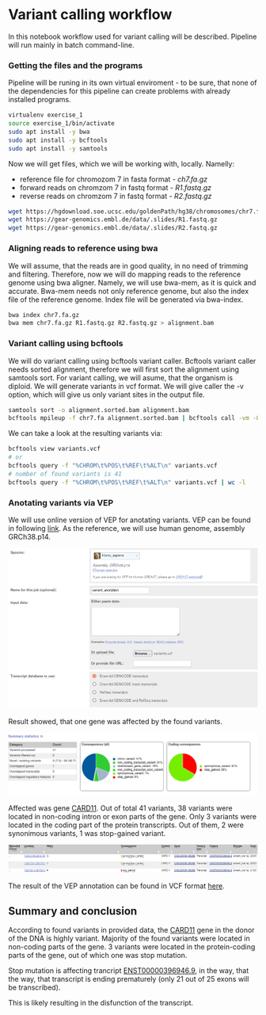 # Variant calling workflow

In this notebook workflow used for variant calling will be described. Pipeline will run mainly in batch 
command-line.

### Getting the files and the programs
Pipeline will be runing in its own virtual enviroment - to be sure, that none of the dependencies 
for this pipeline can create problems with already installed programs.
```bash
virtualenv exercise_1
source exercise_1/bin/activate
sudo apt install -y bwa
sudo apt install -y bcftools
sudo apt install -y samtools
```
Now we will get files, which we will be working with, locally. Namelly:
- reference file for chromozom 7 in fasta format - *ch7.fa.gz*
- forward reads on chromzom 7 in fastq format - *R1.fastq.gz*
- reverse reads on chromzom 7 in fastq format - *R2.fastq.gz*

```bash
wget https://hgdownload.soe.ucsc.edu/goldenPath/hg38/chromosomes/chr7.fa.gz
wget https://gear-genomics.embl.de/data/.slides/R1.fastq.gz
wget https://gear-genomics.embl.de/data/.slides/R2.fastq.gz
```

### Aligning reads to reference using bwa
We will assume, that the reads are in good quality, in no need of trimming and filtering.
Therefore, now we will do mapping reads to the reference genome using bwa aligner.
Namely, we will use bwa-mem, as it is quick and accurate.
Bwa-mem needs not only reference genome, but also the index file of the reference genome.
Index file will be generated via bwa-index.

```bash
bwa index chr7.fa.gz
bwa mem chr7.fa.gz R1.fastq.gz R2.fastq.gz > alignment.bam
```
### Variant calling using bcftools
We will do variant calling using bcftools variant caller.
Bcftools variant caller needs sorted alignment, therefore we will first sort the alignment using samtools sort.
For variant calling, we will asume, that the organism is diploid. We will generate variants in vcf format.
We will give caller the -v option, which will give us only variant sites in the output file.

```bash
samtools sort -o alignment.sorted.bam alignment.bam 
bcftools mpileup -f chr7.fa alignment.sorted.bam | bcftools call -vm -Ov -o variants.vcf

```
We can take a look at the resulting variants via:
```bash
bcftools view variants.vcf
# or
bcftools query -f "%CHROM\t%POS\t%REF\t%ALT\n" variants.vcf
# number of found variants is 41
bcftools query -f "%CHROM\t%POS\t%REF\t%ALT\n" variants.vcf | wc -l

```
### Anotating variants via VEP
We will use online version of VEP for anotating variants.
VEP can be found in following [link](https://www.ensembl.org/Tools/VEP).
As the reference, we will use human genome, assembly GRCh38.p14.


![image1](./images/image1.png)


Result showed, that one gene was affected by the found variants.


![image2](./images/image2.png)

Affected was gene [CARD11](https://www.ensembl.org/Homo_sapiens/Gene/Summary?db=core;g=ENSG00000198286;r=7:2906142-3044228;tl=B5j5OQNfJqj0ZkRK-10087084). Out of total 41 variants, 38 variants were located in non-coding intron or exon parts of the gene. Only 3 variants were located in the coding part of the protein transcripts. Out of them, 2 were synonimous variants, 1 was stop-gained variant.

![image3](./images/image3.png)

The result of the VEP annotation can be found in VCF format [here](./images/B5j5OQNfJqj0ZkRK.vcf).

## Summary and conclusion
According to found variants in provided data, the [CARD11](https://www.ensembl.org/Homo_sapiens/Gene/Summary?db=core;g=ENSG00000198286;r=7:2906142-3044228;tl=B5j5OQNfJqj0ZkRK-10087084) gene in the donor of the DNA is highly variant. Majority of the found variants were located in non-coding parts of the gene. 3 variants were located in the protein-coding parts of the gene, out of which one was stop mutation.

Stop mutation is affecting trancript [ENST00000396946.9](https://www.ensembl.org/Homo_sapiens/Transcript/Summary?db=core;g=ENSG00000198286;r=7:2906142-3043867;t=ENST00000396946;tl=B5j5OQNfJqj0ZkRK-10087084), in the way, that the way, that transcript is ending prematurely (only 21 out of 25 exons will be transcribed).

This is likely resulting in the disfunction of the transcript.



